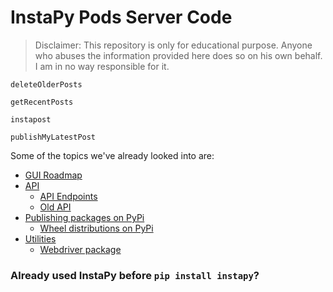 # InstaPy Pods Server Code
> Disclaimer: This repository is only for educational purpose. Anyone who abuses the information provided here does so on his own behalf. I am in no way responsible for it.


```
deleteOlderPosts

getRecentPosts

instapost

publishMyLatestPost
```
Some of the topics we've already looked into are:
- [GUI Roadmap](https://github.com/InstaPy/instapy-research/tree/master/gui_roadmap#gui-roadmap)
- [API](https://github.com/InstaPy/InstaPy-Research/tree/master/api)
  - [API Endpoints](./api/API_ENDPOINTS.md)
  - [Old API](./api/old_api)
- [Publishing packages on PyPi](https://github.com/InstaPy/InstaPy-Research/tree/master/pypi_publish)
  - [Wheel distributions on PyPi]()
- [Utilities](https://github.com/InstaPy/instapy-research/tree/master/utils)
  - [Webdriver package](https://github.com/InstaPy/instapy-research/tree/master/utils#webdriver-package)
### Already used InstaPy before `pip install instapy`?

